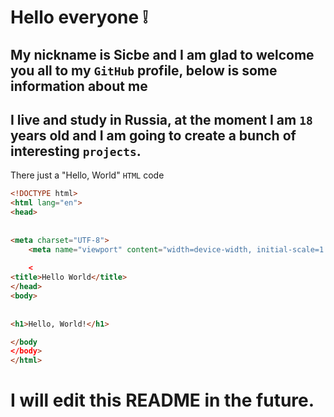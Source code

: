 # **Hello everyone** :grey_exclamation:
## **My nickname is Sicbe and I am glad to welcome you all to my `GitHub` profile, below is some information about me**
## **I live and study in Russia, at the moment I am `18` years old and I am going to create a bunch of interesting `projects`.**
There just a "Hello, World" `HTML` code
``` html
<!DOCTYPE html>
<html lang="en">
<head>
    
   
<meta charset="UTF-8">
    <meta name="viewport" content="width=device-width, initial-scale=1.0">
    
    <
<title>Hello World</title>
</head>
<body>
    
   
<h1>Hello, World!</h1>

</body
</body>
</html>
```
# I will edit this README in the future.




